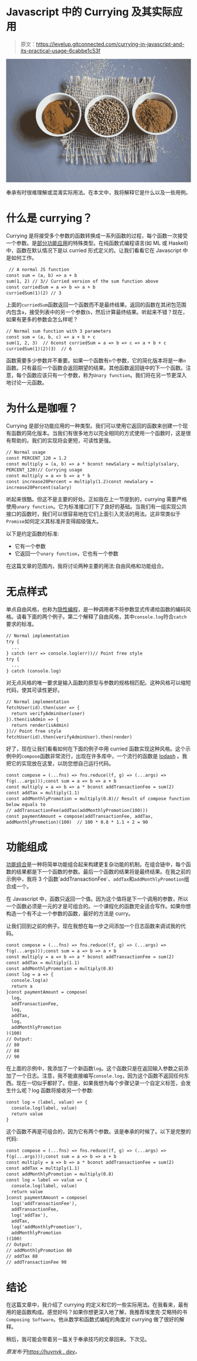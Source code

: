 # Javascript 中的 Currying 及其实际应用

> 原文：<https://levelup.gitconnected.com/currying-in-javascript-and-its-practical-usage-6cabbe1c53f>

![](img/512f58079b42dca0c384b0055cea6ced.png)

奉承有时很难理解或混淆实际用法。在本文中，我将解释它是什么以及一些用例。

# 什么是 currying？

Currying 是将接受多个参数的函数转换成一系列函数的过程，每个函数一次接受一个参数。是[部分功能应用](https://en.wikipedia.org/wiki/Partial_application)的特殊类型。在纯函数式编程语言(如 ML 或 Haskell)中，函数在默认情况下是以 curried 形式定义的。让我们看看它在 Javascript 中是如何工作。

```
 // A normal JS function
const sum = (a, b) => a + b
sum(1, 2) // 3// Curried version of the sum function above
const curriedSum = a => b => a + b
curriedSum(1)(2) // 3
```

上面的`curriedSum`函数返回一个函数而不是最终结果。返回的函数在其闭包范围内包含`a`，接受列表中的另一个参数(`b`，然后计算最终结果。听起来不错？现在，如果有更多的参数会怎么样呢？

```
// Normal sum function with 3 parameters
const sum = (a, b, c) => a + b + c
sum(1, 2, 3)  // 6const curriedSum = a => b => c => a + b + c
curriedSum(1)(2)(3)  // 6
```

函数需要多少参数并不重要。如果一个函数有`n`个参数，它的简化版本将是一串`n`函数。只有最后一个函数会返回期望的结果。其他函数返回链中的下一个函数。注意，每个函数应该只有一个参数，称为`Unary function`。我们将在另一节更深入地讨论一元函数。

# 为什么是咖喱？

Currying 是部分功能应用的一种类型。我们可以使用它返回的函数来创建一个现有函数的简化版本。当我们有很多地方以完全相同的方式使用一个函数时，这是很有帮助的。我们的实现将会更短，可读性更强。

```
// Normal usage
const PERCENT_120 = 1.2
const multiply = (a, b) => a * bconst newSalary = multiply(salary, PERCENT_120)// Currying usage
const multiply = a => b => a * b
const increase20Percent = multiply(1.2)const newSalary = increase20Percent(salary)
```

听起来很酷。但这不是主要的好处。正如我在上一节提到的，currying 需要严格使用`unary function`。它为标准接口打下了良好的基础。当我们有一组实现公共接口的函数时，我们可以很容易地在它们上面引入灵活的用法。这非常类似于`Promise`如何定义其标准并变得超级强大。

以下是约定函数的标准:

*   它有一个参数
*   它返回一个`unary function`，它也有一个参数

在这篇文章的范围内，我将讨论两种主要的用法:自由风格和功能组合。

# 无点样式

单点自由风格，也称为[隐性编程](https://en.wikipedia.org/wiki/Tacit_programming)，是一种调用者不将参数显式传递给函数的编码风格。请看下面的两个例子。第二个解释了自由风格，其中`console.log`符合`catch`要求的标准。

```
// Normal implementation
try {
  ...
} catch (err => console.log(err))// Point free style
try {
  ...
} catch (console.log)
```

对无点风格的唯一要求是输入函数的原型与参数的规格相匹配。这种风格可以缩短代码，使其可读性更好。

```
// Normal implementation
fetchUser(id).then(user => {
  return verifyAdminUser(user)
}).then(isAdmin => {
  return render(isAdmin)
})// Point free style
fetchUser(id).then(verifyAdminUser).then(render)
```

好了，现在让我们看看如何在下面的例子中用 curried 函数实现这种风格。这个示例中的`compose`函数非常流行，出现在许多库中，一个流行的函数是 [lodash](https://github.com/lodash/lodash/wiki/FP-Guide) 。我把它的实现放在这里，以防您想自己运行代码。

```
const compose = (...fns) => fns.reduce((f, g) => (...args) => f(g(...args)));const sum = a => b => a + b
const multiply = a => b => a * bconst addTransactionFee = sum(2)
const addTax = multiply(1.1)
const addMonthlyPromotion = multiply(0.8)// Result of compose function below equals to
// addTransactionFee(addTax(addMonthlyPromotion(100)))
const paymentAmount = compose(addTransactionFee, addTax, addMonthlyPromotion)(100)  // 100 * 0.8 * 1.1 + 2 = 90
```

# 功能组成

[功能组合](https://en.wikipedia.org/wiki/Function_composition_(computer_science))是一种将简单功能组合起来构建更复杂功能的机制。在组合链中，每个函数的结果都是下一个函数的参数。最后一个函数的结果将是最终结果。在我之前的示例中，我将 3 个函数`addTransactionFee`、`addTax`和`addMonthlyPromotion`组合成一个。

在 Javascript 中，函数只返回一个值。因为这个值将是下一个调用的参数，所以一个函数必须是一元的才是可组合的。一个课程化的函数完全适合写作。如果你想构造一个有不止一个参数的函数，最好的方法是 curry。

让我们回到之前的例子。现在我想在每一步之间添加一个日志函数来调试我的代码。

```
const compose = (...fns) => fns.reduce((f, g) => (...args) => f(g(...args)));const sum = a => b => a + b
const multiply = a => b => a * bconst addTransactionFee = sum(2)
const addTax = multiply(1.1)
const addMonthlyPromotion = multiply(0.8)
const log = a => {
  console.log(a)
  return a
}const paymentAmount = compose(
  log,
  addTransactionFee, 
  log,
  addTax,
  log,
  addMonthlyPromotion
)(100)
// Output:
// 80
// 88
// 90
```

在上面的示例中，我添加了一个新函数`log`。这个函数只是在返回输入参数之前添加了一个日志。注意，我不能直接编写`console.log`，因为这个函数不返回任何东西。现在一切似乎都好了。但是，如果我想为每个步骤记录一个自定义标签，会发生什么呢？log 函数将接收另一个参数:

```
const log = (label, value) => {
  console.log(label, value)
  return value
}
```

这个函数不再是可组合的，因为它有两个参数。该是奉承的时候了。以下是完整的代码:

```
const compose = (...fns) => fns.reduce((f, g) => (...args) => f(g(...args)));const sum = a => b => a + b
const multiply = a => b => a * bconst addTransactionFee = sum(2)
const addTax = multiply(1.1)
const addMonthlyPromotion = multiply(0.8)
const log = label => value => {
  console.log(label, value)
  return value
}const paymentAmount = compose(
  log('addTransactionFee'),
  addTransactionFee, 
  log('addTax'),
  addTax,
  log('addMonthlyPromotion'),
  addMonthlyPromotion
)(100)
// Output:
// addMonthlyPromotion 80
// addTax 88
// addTransactionFee 90
```

# 结论

在这篇文章中，我介绍了 currying 的定义和它的一些实际用法。在我看来，最有用的是函数构成。感觉好吗？如果你想更深入地了解，我推荐埃里克·艾略特的书`Composing Software`。他从数学和函数式编程的角度对 currying 做了很好的解释。

稍后，我可能会带着另一篇关于奉承技巧的文章回来。下次见。

*原发布于*[*https://huynvk . dev*](https://huynvk.dev/blog/currying-in-javascript-and-its-practical-usage)*。*